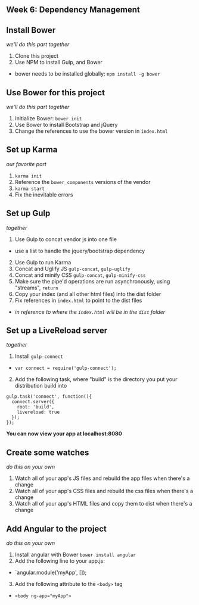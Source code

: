 ## Week 6: Dependency Management

## Install Bower
*we'll do this part together*

1. Clone this project
2. Use NPM to install Gulp, and Bower
  * bower needs to be installed globally: `npm install -g bower`

## Use Bower for this project
*we'll do this part together*

1. Initialize Bower: `bower init`
2. Use Bower to install Bootstrap and jQuery
3. Change the references to use the bower version in `index.html`

## Set up Karma
*our favorite part*

1. `karma init`
2. Reference the `bower_components` versions of the vendor
3. `karma start`
4. Fix the inevitable errors

## Set up Gulp
*together*

1. Use Gulp to concat vendor js into one file
  * use a list to handle the jquery/bootstrap dependency
2. Use Gulp to run Karma
3. Concat and Uglify JS `gulp-concat`, `gulp-uglify`
4. Concat and minify CSS `gulp-concat`, `gulp-minify-css`
5. Make sure the pipe'd operations are run asynchronously, using "streams", `return`
6. Copy your index (and all other html files) into the dist folder
7. Fix references in `index.html` to point to the dist files
  * *in reference to where the `index.html` will be in the `dist` folder*

## Set up a LiveReload server
*together*

1. Install `gulp-connect`
  * `var connect = require('gulp-connect');`
2. Add the following task, where "build" is the directory you put your distribution build into
```
gulp.task('connect', function(){
  connect.server({
    root: 'build',
    livereload: true
  });
});
```
**You can now view your app at localhost:8080**

## Create some watches
*do this on your own* 

1. Watch all of your app's JS files and rebuild the app files when there's a change
2. Watch all of your app's CSS files and rebuild the css files when there's a change
3. Watch all of your app's HTML files and copy them to dist when there's a change

## Add Angular to the project
*do this on your own*

1. Install angular with Bower `bower install angular`
2. Add the following line to your app.js:
  * `angular.module('myApp', []);
3. Add the following attribute to the `<body>` tag
  * `<body ng-app="myApp">`

